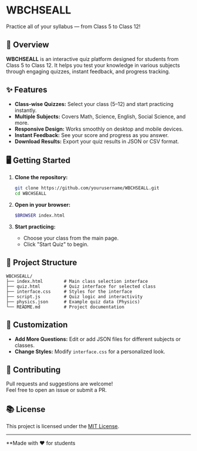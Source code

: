 # WBCHSEALL

Practice all of your syllabus — from Class 5 to Class 12!

## 🚀 Overview

**WBCHSEALL** is an interactive quiz platform designed for students from Class 5 to Class 12. It helps you test your knowledge in various subjects through engaging quizzes, instant feedback, and progress tracking.

## ✨ Features

- **Class-wise Quizzes:** Select your class (5–12) and start practicing instantly.
- **Multiple Subjects:** Covers Math, Science, English, Social Science, and more.
- **Responsive Design:** Works smoothly on desktop and mobile devices.
- **Instant Feedback:** See your score and progress as you answer.
- **Download Results:** Export your quiz results in JSON or CSV format.

## 🖥️ Getting Started

1. **Clone the repository:**
   ```sh
   git clone https://github.com/yourusername/WBCHSEALL.git
   cd WBCHSEALL
   ```

2. **Open in your browser:**
   ```sh
   $BROWSER index.html
   ```

3. **Start practicing:**
   - Choose your class from the main page.
   - Click "Start Quiz" to begin.

## 📁 Project Structure

```
WBCHSEALL/
├── index.html        # Main class selection interface
├── quiz.html         # Quiz interface for selected class
├── interface.css     # Styles for the interface
├── script.js         # Quiz logic and interactivity
├── physics.json      # Example quiz data (Physics)
└── README.md         # Project documentation
```

## 📝 Customization

- **Add More Questions:** Edit or add JSON files for different subjects or classes.
- **Change Styles:** Modify `interface.css` for a personalized look.

## 🤝 Contributing

Pull requests and suggestions are welcome!  
Feel free to open an issue or submit a PR.

## 📚 License

This project is licensed under the [MIT License](LICENSE).

---

**Made with ❤️ for students